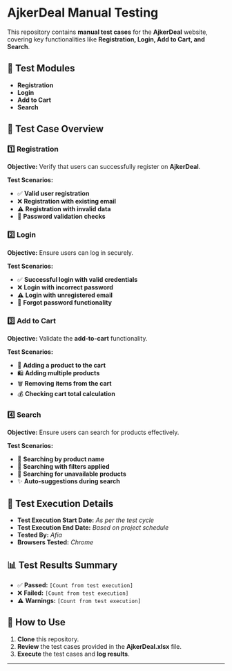 # **AjkerDeal Manual Testing**  

This repository contains **manual test cases** for the **AjkerDeal** website, covering key functionalities like **Registration, Login, Add to Cart, and Search**.  

## 📌 **Test Modules**  

- **Registration**  
- **Login**  
- **Add to Cart**  
- **Search**  

## 📝 **Test Case Overview**  

### 1️⃣ **Registration**  

**Objective:** Verify that users can successfully register on **AjkerDeal**.  

**Test Scenarios:**  
- ✅ **Valid user registration**  
- ❌ **Registration with existing email**  
- ⚠️ **Registration with invalid data**  
- 🔑 **Password validation checks**  

### 2️⃣ **Login**  

**Objective:** Ensure users can log in securely.  

**Test Scenarios:**  
- ✅ **Successful login with valid credentials**  
- ❌ **Login with incorrect password**  
- ⚠️ **Login with unregistered email**  
- 🔄 **Forgot password functionality**  

### 3️⃣ **Add to Cart**  

**Objective:** Validate the **add-to-cart** functionality.  

**Test Scenarios:**  
- 🛒 **Adding a product to the cart**  
- 🛍 **Adding multiple products**  
- 🗑 **Removing items from the cart**  
- 💰 **Checking cart total calculation**  

### 4️⃣ **Search**  

**Objective:** Ensure users can search for products effectively.  

**Test Scenarios:**  
- 🔎 **Searching by product name**  
- 🔄 **Searching with filters applied**  
- 🚫 **Searching for unavailable products**  
- ✨ **Auto-suggestions during search**  

## 📂 **Test Execution Details**  

- **Test Execution Start Date:** *As per the test cycle*  
- **Test Execution End Date:** *Based on project schedule*  
- **Tested By:** *Afia*  
- **Browsers Tested:** *Chrome*  

## 📊 **Test Results Summary**  

- ✅ **Passed:** `[Count from test execution]`  
- ❌ **Failed:** `[Count from test execution]`  
- ⚠️ **Warnings:** `[Count from test execution]`  

## 📌 **How to Use**  

1. **Clone** this repository.  
2. **Review** the test cases provided in the **AjkerDeal.xlsx** file.  
3. **Execute** the test cases and **log results**.  

---

